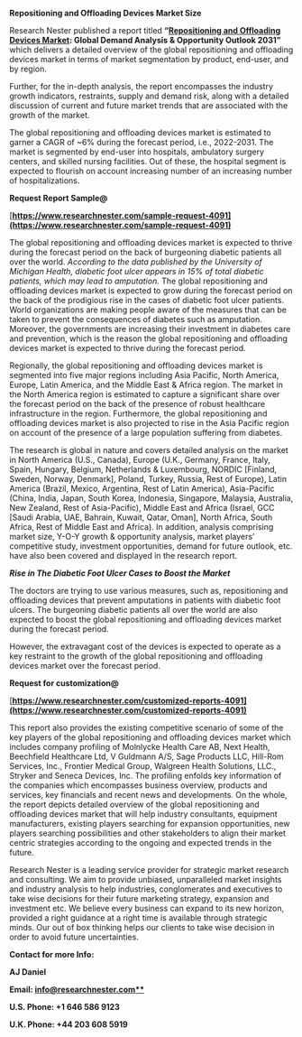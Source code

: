 ﻿**Repositioning and Offloading Devices Market Size**

Research Nester published a report titled **“[Repositioning and Offloading Devices Market](https://www.researchnester.com/reports/repositioning-and-offloading-devices-market/4091): Global Demand Analysis & Opportunity Outlook 2031”** which delivers a detailed overview of the global repositioning and offloading devices market in terms of market segmentation by product, end-user, and by region.  

Further, for the in-depth analysis, the report encompasses the industry growth indicators, restraints, supply and demand risk, along with a detailed discussion of current and future market trends that are associated with the growth of the market. 

The global repositioning and offloading devices market is estimated to garner a CAGR of ~6% during the forecast period, i.e., 2022-2031. The market is segmented by end-user into hospitals, ambulatory surgery centers, and skilled nursing facilities. Out of these, the hospital segment is expected to flourish on account increasing number of an increasing number of hospitalizations. 

**Request Report Sample@**

[**https://www.researchnester.com/sample-request-4091](https://www.researchnester.com/sample-request-4091)** 

The global repositioning and offloading devices market is expected to thrive during the forecast period on the back of burgeoning diabetic patients all over the world. *According to the data published by the University of Michigan Health, diabetic foot ulcer appears in 15% of total diabetic patients, which may lead to amputation.* The global repositioning and offloading devices market is expected to grow during the forecast period on the back of the prodigious rise in the cases of diabetic foot ulcer patients. World organizations are making people aware of the measures that can be taken to prevent the consequences of diabetes such as amputation. Moreover, the governments are increasing their investment in diabetes care and prevention, which is the reason the global repositioning and offloading devices market is expected to thrive during the forecast period. 

Regionally, the global repositioning and offloading devices market is segmented into five major regions including Asia Pacific, North America, Europe, Latin America, and the Middle East & Africa region. The market in the North America region is estimated to capture a significant share over the forecast period on the back of the presence of robust healthcare infrastructure in the region. Furthermore, the global repositioning and offloading devices market is also projected to rise in the Asia Pacific region on account of the presence of a large population suffering from diabetes. 

The research is global in nature and covers detailed analysis on the market in North America (U.S., Canada), Europe (U.K., Germany, France, Italy, Spain, Hungary, Belgium, Netherlands & Luxembourg, NORDIC [Finland, Sweden, Norway, Denmark], Poland, Turkey, Russia, Rest of Europe), Latin America (Brazil, Mexico, Argentina, Rest of Latin America), Asia-Pacific (China, India, Japan, South Korea, Indonesia, Singapore, Malaysia, Australia, New Zealand, Rest of Asia-Pacific), Middle East and Africa (Israel, GCC [Saudi Arabia, UAE, Bahrain, Kuwait, Qatar, Oman], North Africa, South Africa, Rest of Middle East and Africa). In addition, analysis comprising market size, Y-O-Y growth & opportunity analysis, market players’ competitive study, investment opportunities, demand for future outlook, etc. have also been covered and displayed in the research report.

***Rise in The Diabetic Foot Ulcer Cases to Boost the Market***  

The doctors are trying to use various measures, such as, repositioning and offloading devices that prevent amputations in patients with diabetic foot ulcers. The burgeoning diabetic patients all over the world are also expected to boost the global repositioning and offloading devices market during the forecast period.  

However, the extravagant cost of the devices is expected to operate as a key restraint to the growth of the global repositioning and offloading devices market over the forecast period.

**Request for customization@**

[**https://www.researchnester.com/customized-reports-4091](https://www.researchnester.com/customized-reports-4091)** 

This report also provides the existing competitive scenario of some of the key players of the global repositioning and offloading devices market which includes company profiling of Molnlycke Health Care AB, Next Health, Beechfield Healthcare Ltd, V Guldmann A/S, Sage Products LLC, Hill-Rom Services, Inc., Frontier Medical Group, Walgreen Health Solutions, LLC., Stryker and Seneca Devices, Inc. The profiling enfolds key information of the companies which encompasses business overview, products and services, key financials and recent news and developments. On the whole, the report depicts detailed overview of the global repositioning and offloading devices market that will help industry consultants, equipment manufacturers, existing players searching for expansion opportunities, new players searching possibilities and other stakeholders to align their market centric strategies according to the ongoing and expected trends in the future.      

Research Nester is a leading service provider for strategic market research and consulting. We aim to provide unbiased, unparalleled market insights and industry analysis to help industries, conglomerates and executives to take wise decisions for their future marketing strategy, expansion and investment etc. We believe every business can expand to its new horizon, provided a right guidance at a right time is available through strategic minds. Our out of box thinking helps our clients to take wise decision in order to avoid future uncertainties.

**Contact for more Info:**

**AJ Daniel**

**Email: [info@researchnester.com**](mailto:info@researchnester.com)**

**U.S. Phone: +1 646 586 9123** 

**U.K. Phone: +44 203 608 5919**



